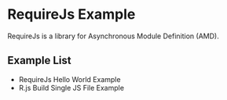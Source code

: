 # RequireJs Example
RequireJs is a library for Asynchronous Module Definition (AMD). 

## Example List
* RequireJs Hello World Example 
* R.js Build Single JS File Example